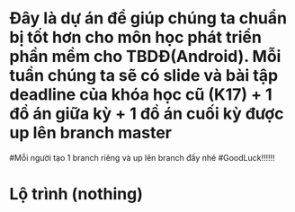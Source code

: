 # Đây là dự án để giúp chúng ta chuẩn bị tốt hơn cho môn học phát triển phần mềm cho TBDĐ(Android). Mỗi tuần chúng ta sẽ có slide và bài tập deadline của khóa học cũ (K17) + 1 đồ án giữa kỳ + 1 đồ án cuối kỳ được up lên branch master
#Mỗi người tạo 1 branch riêng và up lên branch đấy nhé
#GoodLuck!!!!!!
# Lộ trình (nothing)
